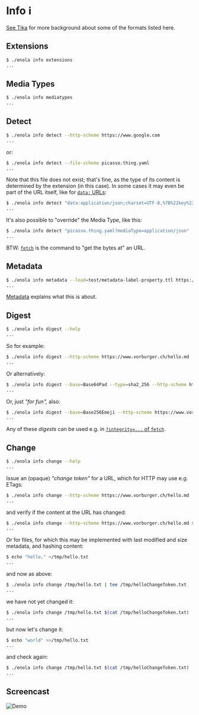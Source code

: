 <!--
    SPDX-License-Identifier: Apache-2.0

    Copyright 2024-2025 The Enola <https://enola.dev> Authors

    Licensed under the Apache License, Version 2.0 (the "License");
    you may not use this file except in compliance with the License.
    You may obtain a copy of the License at

        https://www.apache.org/licenses/LICENSE-2.0

    Unless required by applicable law or agreed to in writing, software
    distributed under the License is distributed on an "AS IS" BASIS,
    WITHOUT WARRANTIES OR CONDITIONS OF ANY KIND, either express or implied.
    See the License for the specific language governing permissions and
    limitations under the License.
-->

# Info ℹ️

<!-- TODO Link? [The MediaType ("MIME") Model Graph]() might also interest you in this context. -->

[See Tika](../../concepts/tika.md) for more background about some of the formats listed here.

## Extensions

```bash cd ../.././..
$ ./enola info extensions
...
```

## Media Types

```bash cd ../.././..
$ ./enola info mediatypes
...
```

## Detect

```bash cd ../.././..
$ ./enola info detect --http-scheme https://www.google.com
...
```

or:

```bash cd ../.././..
$ ./enola info detect --file-scheme picasso.thing.yaml
...
```

Note that this file does not exist; that's fine,
as the type of its content is determined by the extension (in this case).
In some cases it may even be part of the URL itself, like for [`data:` URLs](../fetch/index.md#data):

```bash cd ../.././..
$ ./enola info detect "data:application/json;charset=UTF-8,%7B%22key%22%3A+%22value%22%7D"
...
```

It's also possible to "override" the Media Type, like this:

```bash cd ../.././..
$ ./enola info detect "picasso.thing.yaml?mediaType=application/json"
...
```

BTW: [`fetch`](../fetch/index.md) is the command to "get the bytes at" an URL.

## Metadata

```bash cd ../.././..
$ ./enola info metadata --load=test/metadata-label-property.ttl https://example.org/test-metadata-label-property
...
```

[Metadata](../../concepts/metadata.md) explains what this is about.

## Digest

```bash $? cd ../.././..
$ ./enola info digest --help
...
```

So for example:

```bash cd ../.././..
$ ./enola info digest --http-scheme https://www.vorburger.ch/hello.md
...
```

Or alternatively:

```bash cd ../.././..
$ ./enola info digest --base=Base64Pad --type=sha2_256 --http-scheme https://www.vorburger.ch/hello.md
...
```

Or, just _"for fun",_ also:

```bash cd ../.././..
$ ./enola info digest --base=Base256Emoji --http-scheme https://www.vorburger.ch/hello.md
...
```

Any of these _digests_ can be used e.g. in [`?integrity=...` of `fetch`](../fetch/index.md#integrity).

## Change

```bash $? cd ../.././..
$ ./enola info change --help
...
```

Issue an (opaque) _"change token"_ for a URL, which for HTTP may use e.g. ETags:

```bash cd ../.././..
$ ./enola info change --http-scheme https://www.vorburger.ch/hello.md | tee /tmp/helloChangeToken.txt
...
```

and verify if the content at the URL has changed:

```bash cd ../.././..
$ ./enola info change --http-scheme https://www.vorburger.ch/hello.md $(cat /tmp/helloChangeToken.txt)
...
```

Or for files, for which this may be implemented with last modified and size metadata, and hashing content:

```bash cd ../.././..
$ echo "hello," >/tmp/hello.txt
...
```

and now as above:

```bash cd ../.././..
$ ./enola info change /tmp/hello.txt | tee /tmp/helloChangeToken.txt
...
```

we have not yet changed it:

```bash cd ../.././..
$ ./enola info change /tmp/hello.txt $(cat /tmp/helloChangeToken.txt)
...
```

but now let's change it:

```bash cd ../.././..
$ echo "world" >>/tmp/hello.txt
...
```

and check again:

```bash cd ../.././..
$ ./enola info change /tmp/hello.txt $(cat /tmp/helloChangeToken.txt)
...
```

## Screencast

![Demo](script.svg)
